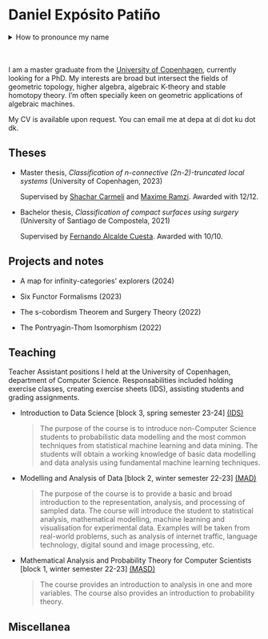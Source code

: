 # Daniel Expósito Patiño
<details>
<summary>How to pronounce my name</summary>
  
 Emphasis is placed in the highlighted syllables in each word: Dani<strong>el</strong> Ex<strong>pó</strong>sito Pa<strong>ti</strong>ño . Additionally, the letter ñ is pronounced as gn in french (champignon) or close to ny (canyon) in english.
 
</details>
<br/><br/>

I am a master graduate from the [University of Copenhagen](https://geotop.math.ku.dk/), currently looking for a PhD. My interests are broad but intersect the fields of geometric
topology, higher algebra, algebraic K-theory and stable homotopy theory. I’m often specially keen on geometric applications of algebraic machines.

My CV is available upon request. You can email me at   depa at di dot ku dot dk.

## Theses
- Master thesis, _Classification of n-connective (2n-2)-truncated local systems_ (University of Copenhagen, 2023)

   Supervised by [Shachar Carmeli](https://sites.google.com/view/shachar-carmeli/home) and [Maxime Ramzi](https://sites.google.com/view/maxime-ramzi-en). Awarded with 12/12.

- Bachelor thesis, _Classification of compact surfaces using surgery_ (University of Santiago de Compostela, 2021)

   Supervised by [Fernando Alcalde Cuesta](https://arxiv.org/search/math?searchtype=author&query=Cuesta%2C+F+A). Awarded with 10/10.

## Projects and notes
- A map for infinity-categories' explorers (2024)

- Six Functor Formalisms (2023)

- The s-cobordism Theorem and Surgery Theory (2022)

- The Pontryagin-Thom Isomorphism (2022)

## Teaching 
Teacher Assistant positions I held at the University of Copenhagen, department of Computer Science. Responsabilities included holding exercise classes, creating exercise sheets (IDS), assisting students and grading assignments.

- Introduction to Data Science [block 3, spring semester 23-24] [(IDS)](https://kurser.ku.dk/course/ndak16003u)

  > The purpose of the course is to introduce non-Computer Science students to probabilistic data modelling and the most common techniques from statistical machine learning and data mining. The students will obtain a working knowledge of basic data modelling and data analysis using fundamental machine learning techniques. 

- Modelling and Analysis of Data [block 2, winter semester 22-23] [(MAD)](https://kurser.ku.dk/course/ndab16012u)

  > The purpose of the course is to provide a basic and broad introduction to the representation, analysis, and processing of sampled data. The course will introduce the student to statistical analysis, mathematical modelling, machine learning and visualisation for experimental data. Examples will be taken from real-world problems, such as analysis of internet traffic, language technology, digital sound and image processing, etc.

- Mathematical Analysis and Probability Theory for Computer Scientists [block 1, winter semester 22-23] [(MASD)](https://kurser.ku.dk/course/NDAB18002U)
  
  > The course provides an introduction to analysis in one and more variables. The course also provides an introduction to probability theory.

## Miscellanea 
